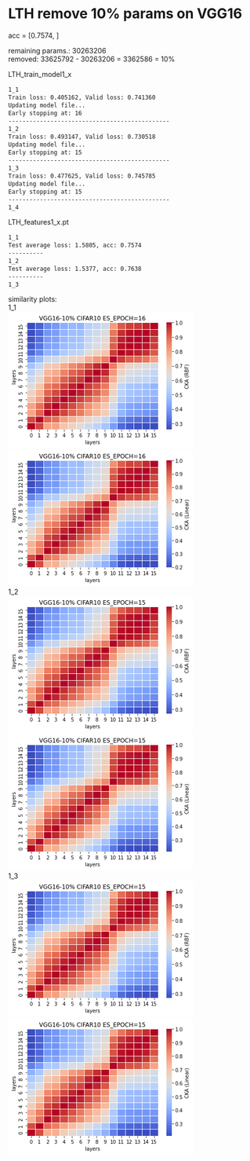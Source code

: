 # LTH remove 10% params on VGG16

acc = [0.7574, ]

remaining params.: 30263206 <br>
removed: 33625792 - 30263206 = 3362586 = 10%

LTH_train_model1_x
```
1_1
Train loss: 0.405162, Valid loss: 0.741360
Updating model file...
Early stopping at: 16
----------------------------------------------
1_2
Train loss: 0.493147, Valid loss: 0.730518
Updating model file...
Early stopping at: 15
----------------------------------------------
1_3
Train loss: 0.477625, Valid loss: 0.745785
Updating model file...
Early stopping at: 15
----------------------------------------------
1_4

```

LTH_features1_x.pt
```
1_1
Test average loss: 1.5805, acc: 0.7574
----------
1_2
Test average loss: 1.5377, acc: 0.7638
----------
1_3

```

similarity plots: <br>
1_1<br>
![lth1_1rbf](lth1_1rbf.png) ![lth1_1linear](lth1_1linear.png)<br>
1_2<br>
![lth1_2rbf](lth1_2rbf.png) ![lth1_2linear](lth1_2linear.png)<br>
1_3<br>
![lth1_3rbf](lth1_3rbf.png) ![lth1_3linear](lth1_3linear.png)<br>

